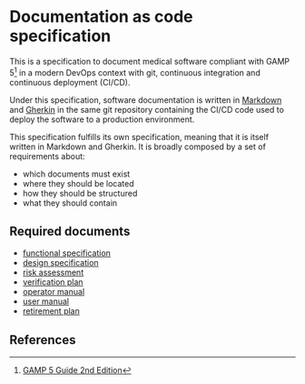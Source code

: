 # Documentation as code specification

This is a specification to document medical software
compliant with GAMP 5[^1] in a modern DevOps context
with git, continuous integration and continuous deployment (CI/CD).

Under this specification, software documentation is written in
[Markdown](https://en.wikipedia.org/wiki/Markdown) and [Gherkin](https://cucumber.io/docs/gherkin/)
in the same git repository containing the CI/CD code used to deploy the software to a production environment.

This specification fulfills its own specification, meaning that it is itself written in Markdown and 
Gherkin. It is broadly composed by a set of requirements about:

* which documents must exist
* where they should be located
* how they should be structured
* what they should contain

## Required documents

* [functional specification](./1_specification.feature)
* [design specification](./2_design.feature)
* [risk assessment](./3_risk.feature)
* [verification plan](./4_test.feature)
* [operator manual](./5_operator_manual.feature)
* [user manual](./6_user_manual.feature)
* [retirement plan](./7_retirement.feature)

## References

[^1]: [GAMP 5 Guide 2nd Edition](https://ispe.org/publications/guidance-documents/gamp-5-guide-2nd-edition)
